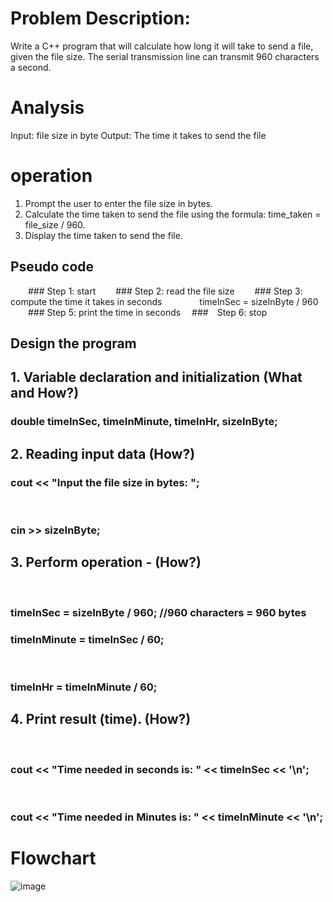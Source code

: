 # Problem Description:

Write a C++ program that will calculate how long it will take to send a file, given the file size.
The serial transmission line can transmit 960 characters a second.

 # Analysis
Input: file size in byte
Output: The time it takes to send the file

# operation

1. Prompt the user to enter the file size in bytes.
2. Calculate the time taken to send the file using the formula: time_taken = file_size / 960.
3. Display the time taken to send the file.

## Pseudo code
  ### Step 1: start
  ### Step 2: read the file size
  ### Step 3: compute the time it takes in seconds
    timeInSec = sizeInByte / 960
  ### Step 5: print the time in seconds
 ### Step 6: stop

## Design the program

## 1. Variable declaration and initialization (What and How?)

### double timeInSec, timeInMinute, timeInHr, sizeInByte;

## 2. Reading input data (How?)

### cout << "Input the file size in bytes: ";
 
 ### cin >> sizeInByte;

## 3. Perform operation - (How?)
 
### timeInSec = sizeInByte / 960; //960 characters = 960 bytes

### timeInMinute = timeInSec / 60;
 
### timeInHr = timeInMinute / 60;

## 4. Print result (time). (How?)
 
 ### cout << "Time needed in seconds is: " << timeInSec << '\n';
 
  ### cout << "Time needed in Minutes is: " << timeInMinute << '\n';



# Flowchart









![image](https://github.com/SWEG-2015EC-Batch/Lovelace-Coders/assets/149230080/2054bc46-f58e-4a23-88af-c1406295fd42)


